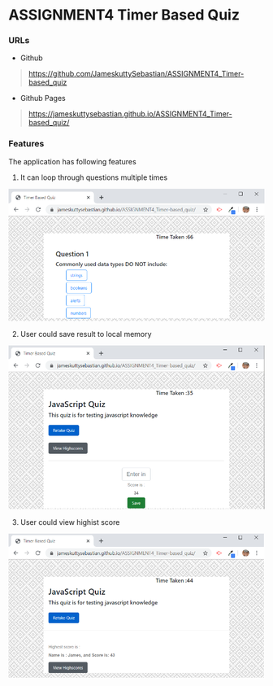 # ASSIGNMENT4 Timer Based Quiz

### URLs


-  Github
> https://github.com/JameskuttySebastian/ASSIGNMENT4_Timer-based_quiz

-  Github Pages
> https://jameskuttysebastian.github.io/ASSIGNMENT4_Timer-based_quiz/


###  Features

The application has following features

1. It can loop through questions multiple times

![picture alt](./assets/img/question.png "Question Page")

2. User could save result to local memory

![picture alt](./assets/img/savescore.png "Save score")

3. User could view highist score

![picture alt](./assets/img/highestscore.png "View highest score")